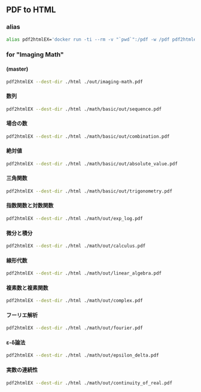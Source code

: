 ## PDF to HTML

### alias

```bash
alias pdf2htmlEX='docker run -ti --rm -v "`pwd`":/pdf -w /pdf pdf2htmlex/pdf2htmlex:0.18.8.rc2-master-20200820-alpine-3.12.0-x86_64'
```

### for "Imaging Math"

#### (master)

```bash
pdf2htmlEX --dest-dir ./html ./out/imaging-math.pdf
```

#### 数列

```bash
pdf2htmlEX --dest-dir ./html ./math/basic/out/sequence.pdf
```

#### 場合の数

```bash
pdf2htmlEX --dest-dir ./html ./math/basic/out/combination.pdf
```

#### 絶対値

```bash
pdf2htmlEX --dest-dir ./html ./math/basic/out/absolute_value.pdf
```

#### 三角関数

```bash
pdf2htmlEX --dest-dir ./html ./math/basic/out/trigonometry.pdf
```

#### 指数関数と対数関数

```bash
pdf2htmlEX --dest-dir ./html ./math/out/exp_log.pdf
```

#### 微分と積分

```bash
pdf2htmlEX --dest-dir ./html ./math/out/calculus.pdf
```

#### 線形代数

```bash
pdf2htmlEX --dest-dir ./html ./math/out/linear_algebra.pdf
```

#### 複素数と複素関数

```bash
pdf2htmlEX --dest-dir ./html ./math/out/complex.pdf
```

#### フーリエ解析

```bash
pdf2htmlEX --dest-dir ./html ./math/out/fourier.pdf
```

#### ε-δ論法

```bash
pdf2htmlEX --dest-dir ./html ./math/out/epsilon_delta.pdf
```

#### 実数の連続性

```bash
pdf2htmlEX --dest-dir ./html ./math/out/continuity_of_real.pdf
```
